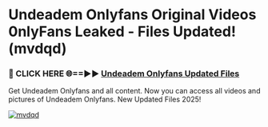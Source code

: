 # Undeadem Onlyfans Original Videos 0nlyFans Leaked - Files Updated! (mvdqd)

<h3>🔴 CLICK HERE 🌐==►► <a href="https://tinyurl.com/x26r9saj" rel="nofollow">Undeadem Onlyfans Updated Files</a></h3>

Get Undeadem Onlyfans and all content. Now you can access all videos and pictures of Undeadem Onlyfans. New Updated Files 2025!

[![mvdqd](https://i.imgur.com/LkgZPqh.gif)](https://tinyurl.com/x26r9saj)
